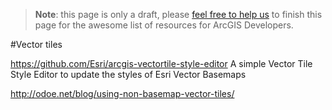 > **Note**: this page is only a draft, please [feel free to help us](https://github.com/hhkaos/awesome-arcgis#contributions) to finish this page for the awesome list of resources for ArcGIS Developers.

#Vector tiles
<!-- START doctoc -->
<!-- END doctoc -->

https://github.com/Esri/arcgis-vectortile-style-editor
A simple Vector Tile Style Editor to update the styles of Esri Vector Basemaps

http://odoe.net/blog/using-non-basemap-vector-tiles/
